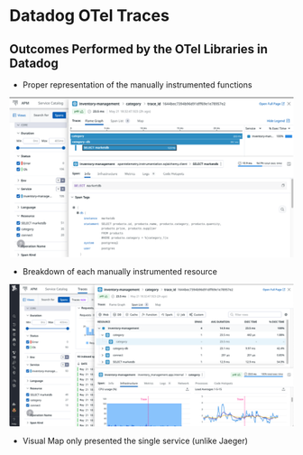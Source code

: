 # Datadog OTel Traces

## Outcomes Performed by the OTel Libraries in Datadog

* Proper representation of the manually instrumented functions

![](img/datadog-01.png)

* Breakdown of each manually instrumented resource

![](img/datadog-02.png)

* Visual Map only presented the single service (unlike Jaeger) 
